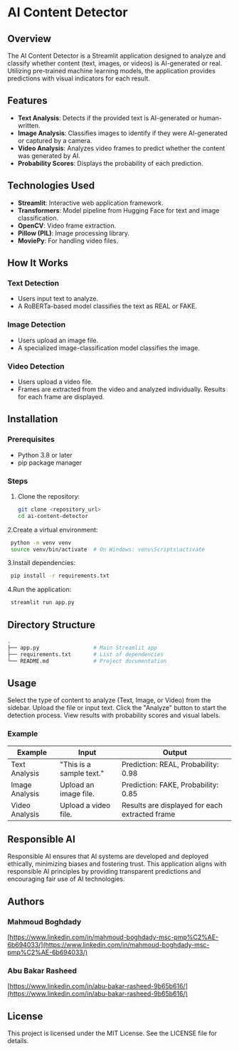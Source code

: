 # AI Content Detector

## Overview

The AI Content Detector is a Streamlit application designed to analyze and classify whether content (text, images, or videos) is AI-generated or real. Utilizing pre-trained machine learning models, the application provides predictions with visual indicators for each result.

## Features

- **Text Analysis**: Detects if the provided text is AI-generated or human-written.
- **Image Analysis**: Classifies images to identify if they were AI-generated or captured by a camera.
- **Video Analysis**: Analyzes video frames to predict whether the content was generated by AI.
- **Probability Scores**: Displays the probability of each prediction.

## Technologies Used

- **Streamlit**: Interactive web application framework.
- **Transformers**: Model pipeline from Hugging Face for text and image classification.
- **OpenCV**: Video frame extraction.
- **Pillow (PIL)**: Image processing library.
- **MoviePy**: For handling video files.

## How It Works

### Text Detection

- Users input text to analyze.
- A RoBERTa-based model classifies the text as REAL or FAKE.

### Image Detection

- Users upload an image file.
- A specialized image-classification model classifies the image.

### Video Detection

- Users upload a video file.
- Frames are extracted from the video and analyzed individually. Results for each frame are displayed.

## Installation

### Prerequisites

- Python 3.8 or later
- pip package manager

### Steps

1. Clone the repository:
   ```bash
   git clone <repository_url>
   cd ai-content-detector
   ```
2.Create a virtual environment:
   ```bash
    python -m venv venv
    source venv/bin/activate  # On Windows: venv\Scripts\activate
   ```

3.Install dependencies:
   ```bash
    pip install -r requirements.txt
   ```

4.Run the application:
   ```bash
    streamlit run app.py
   ```

## Directory Structure
   ```bash
.
├── app.py                 # Main Streamlit app
├── requirements.txt       # List of dependencies
└── README.md              # Project documentation
   ```
## Usage
Select the type of content to analyze (Text, Image, or Video) from the sidebar.
Upload the file or input text.
Click the "Analyze" button to start the detection process.
View results with probability scores and visual labels.


###  Example
| Example | Input | Output |
|-------|-----------|--------|
| Text Analysis | "This is a sample text." | Prediction: REAL, Probability: 0.98 |
| Image Analysis | Upload an image file. | Prediction: FAKE, Probability: 0.85 |
| Video Analysis | Upload a video file. | Results are displayed for each extracted frame |


## Responsible AI
Responsible AI ensures that AI systems are developed and deployed ethically, minimizing biases and fostering trust. This application aligns with responsible AI principles by providing transparent predictions and encouraging fair use of AI technologies.

## Authors

### Mahmoud Boghdady
   [https://www.linkedin.com/in/mahmoud-boghdady-msc-pmp%C2%AE-6b694033/](https://www.linkedin.com/in/mahmoud-boghdady-msc-pmp%C2%AE-6b694033/)

### Abu Bakar Rasheed
[https://www.linkedin.com/in/abu-bakar-rasheed-9b65b616/](https://www.linkedin.com/in/abu-bakar-rasheed-9b65b616/)

## License
This project is licensed under the MIT License. See the LICENSE file for details.
